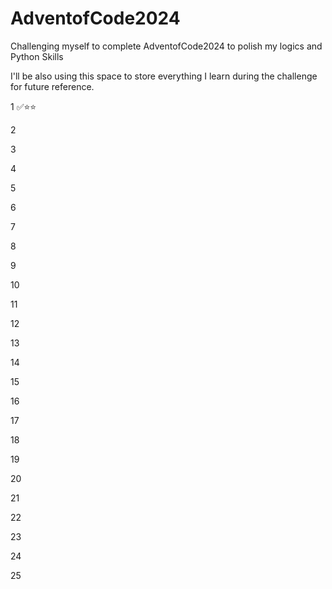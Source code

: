 # AdventofCode2024
Challenging myself to complete AdventofCode2024 to polish my logics and Python Skills

I'll be also using this space to store everything I learn during the challenge for future reference.

1 ✅⭐⭐

2

3

4

5

6

7

8

9

10

11

12

13

14

15

16

17

18

19

20

21

22

23

24

25
